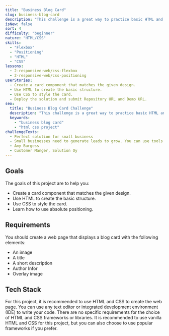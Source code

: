 ```yaml
---
title: "Business Blog Card"
slug: business-blog-card
description: "This challenge is a great way to practice basic HTML and CSS skills. The challenge is to create a business blog card that challenges you to use flexbox, positioning,..."
isNew: false
sort: 4
difficulty: "beginner"
nature: "HTML/CSS"
skills:
  - "Flexbox"
  - "Positioning"
  - "HTML"
  - "CSS"
lessons:
  - 2-responsive-web/css-flexbox
  - 2-responsive-web/css-positioning
userStories:
  - Create a card component that matches the given design.
  - Use HTML to create the basic structure.
  - Use CSS to style the card.
  - Deploy the solution and submit Repository URL and Demo URL.
seo:
  title: "Business Blog Card Challenge"
  description: "This challenge is a great way to practice basic HTML and CSS skills. The challenge is to create a business blog card that challenges you to use flexbox, positioning,..."
  keywords:
    - "business blog card"
    - "html css project"
challengeTexts:
  - Perfect solution for small business
  - Small businesses need to generate leads to grow. You can use tools like Ringy.
  - Amy Burgess
  - Customer Manger, Solution Oy
---
```


## Goals

The goals of this project are to help you:

- Create a card component that matches the given design.
- Use HTML to create the basic structure.
- Use CSS to style the card.
- Learn how to use absolute positioning.

## Requirements

You should create a web page that displays a blog card with the following elements:

- An image
- A title
- A short description
- Author Infor
- Overlay image

## Tech Stack

For this project, it is recommended to use HTML and CSS to create the web page. You can use any text editor or integrated development environment (IDE) to write your code. There are no specific requirements for the choice of HTML and CSS frameworks or libraries. It is recommended to use vanilla HTML and CSS for this project, but you can also choose to use popular frameworks if you prefer.
